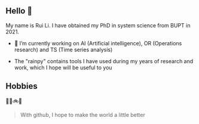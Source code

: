 ## Hello 👋

My name is Rui Li. 
I have obtained my PhD in system science from BUPT in 2021.

- 🔭 I’m currently working on AI (Artificial intelligence), OR (Operations research) and TS (Time series analysis)

- The "rainpy" contains tools I have used during my years of research and work, which I hope will be useful to you

## Hobbies
🏊‍♂️🚲︎🏀
    

> With github, I hope to make the world a little better
